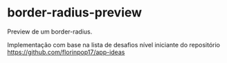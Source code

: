 # border-radius-preview
Preview de um border-radius.

Implementação com base na lista de desafios nível iniciante do repositório https://github.com/florinpop17/app-ideas
